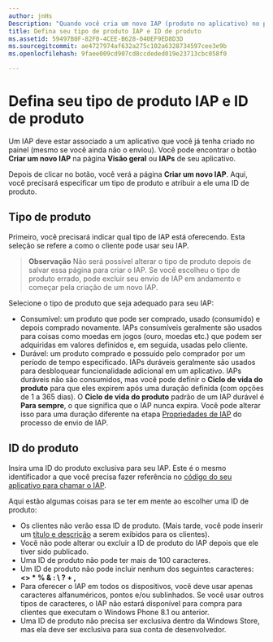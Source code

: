 ```yaml
---
author: jnHs
Description: "Quando você cria um novo IAP (produto no aplicativo) no painel do Centro de Desenvolvimento do Windows, precisa especificar um tipo de produto e atribuir uma ID de produto."
title: Defina seu tipo de produto IAP e ID de produto
ms.assetid: 59497B0F-82F0-4CEE-B628-040EF9ED8D3D
ms.sourcegitcommit: ae4727974af632a275c102a6328734597cee3e9b
ms.openlocfilehash: 9faee009cd907cd8ccdeded019e23713cbc058f0

---
```


# Defina seu tipo de produto IAP e ID de produto

Um IAP deve estar associado a um aplicativo que você já tenha criado no painel (mesmo se você ainda não o enviou). Você pode encontrar o botão **Criar um novo IAP** na página **Visão geral** ou **IAPs** de seu aplicativo.

Depois de clicar no botão, você verá a página **Criar um novo IAP**. Aqui, você precisará especificar um tipo de produto e atribuir a ele uma ID de produto.

## Tipo de produto

Primeiro, você precisará indicar qual tipo de IAP está oferecendo. Esta seleção se refere a como o cliente pode usar seu IAP.

> **Observação** Não será possível alterar o tipo de produto depois de salvar essa página para criar o IAP. Se você escolheu o tipo de produto errado, pode excluir seu envio de IAP em andamento e começar pela criação de um novo IAP.

Selecione o tipo de produto que seja adequado para seu IAP:

- Consumível: um produto que pode ser comprado, usado (consumido) e depois comprado novamente. IAPs consumíveis geralmente são usados para coisas como moedas em jogos (ouro, moedas etc.) que podem ser adquiridas em valores definidos e, em seguida, usadas pelo cliente.
- Durável: um produto comprado e possuído pelo comprador por um período de tempo especificado. IAPs duráveis geralmente são usados para desbloquear funcionalidade adicional em um aplicativo. IAPs duráveis não são consumidos, mas você pode definir o **Ciclo de vida do produto** para que eles expirem após uma duração definida (com opções de 1 a 365 dias). O **Ciclo de vida do produto** padrão de um IAP durável é **Para sempre**, o que significa que o IAP nunca expira. Você pode alterar isso para uma duração diferente na etapa [Propriedades de IAP](enter-iap-properties.md) do processo de envio de IAP.

## ID do produto

Insira uma ID do produto exclusiva para seu IAP. Este é o mesmo identificador a que você precisa fazer referência no [código do seu aplicativo para chamar o IAP](https://msdn.microsoft.com/library/windows/apps/mt219684).

Aqui estão algumas coisas para se ter em mente ao escolher uma ID de produto:

-   Os clientes não verão essa ID de produto. (Mais tarde, você pode inserir um [título e descrição](create-iap-descriptions.md) a serem exibidos para os clientes).
-   Você não pode alterar ou excluir a ID de produto do IAP depois que ele tiver sido publicado.
-   Uma ID de produto não pode ter mais de 100 caracteres.
-   Um ID de produto não pode incluir nenhum dos seguintes caracteres: **&lt;&gt; \* % & : \\ ? + ,**
-   Para oferecer o IAP em todos os dispositivos, você deve usar apenas caracteres alfanuméricos, pontos e/ou sublinhados. Se você usar outros tipos de caracteres, o IAP não estará disponível para compra para clientes que executam o Windows Phone 8.1 ou anterior.
-   Uma ID de produto não precisa ser exclusiva dentro da Windows Store, mas ela deve ser exclusiva para sua conta de desenvolvedor.
 







<!--HONumber=Jun16_HO4-->


